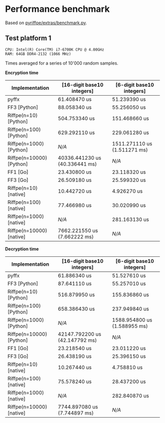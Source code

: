 # Performance benchmark

Based on [pyriffpe/extras/benchmark.py](pyriffpe/extras/benchmark.py).

## Test platform 1
```
CPU: Intel(R) Core(TM) i7-6700K CPU @ 4.00GHz
RAM: 64GB DDR4-2132 (1066 MHz)
```

Times averaged for a series of 10'000 random samples.

**Encryption time**

Implementation           | [16-digit base10 integers]     | [6-digit base10 integers]
-------------------------|--------------------------------|-----------------------------
pyffx                    | 61.408470 us                   | 51.239390 us
FF3 [Python]             | 88.058340 us                   | 55.256050 us
Riffpe(n=10) [Python]    | 504.753340 us                  | 151.468660 us
Riffpe(n=100) [Python]   | 629.292110 us                  | 229.061280 us
Riffpe(n=1000) [Python]  | *N/A*                          | 1511.271110 us (1.511271 ms)
Riffpe(n=10000) [Python] | 40336.441230 us (40.336441 ms) | *N/A*
FF1 [Go]                 | 23.430800 us                   | 23.118320 us
FF3 [Go]                 | 26.509180 us                   | 25.599320 us
Riffpe(n=10) [native]    | 10.442720 us                   | 4.926270 us
Riffpe(n=100) [native]   | 77.466980 us                   | 30.020990 us
Riffpe(n=1000) [native]  | *N/A*                          | 281.163130 us
Riffpe(n=10000) [native] | 7662.221550 us (7.662222 ms)   | *N/A*

**Decryption time**

Implementation           | [16-digit base10 integers]     | [6-digit base10 integers]
-------------------------|--------------------------------|-----------------------------
pyffx                    | 61.886340 us                   | 51.527610 us
FF3 [Python]             | 87.641110 us                   | 55.257010 us
Riffpe(n=10) [Python]    | 516.879950 us                  | 155.836860 us
Riffpe(n=100) [Python]   | 658.386430 us                  | 237.949840 us
Riffpe(n=1000) [Python]  | *N/A*                          | 1588.954800 us (1.588955 ms)
Riffpe(n=10000) [Python] | 42147.792200 us (42.147792 ms) | *N/A*
FF1 [Go]                 | 23.218540 us                   | 23.011220 us
FF3 [Go]                 | 26.438190 us                   | 25.396150 us
Riffpe(n=10) [native]    | 10.267440 us                   | 4.758810 us
Riffpe(n=100) [native]   | 75.578240 us                   | 28.437200 us
Riffpe(n=1000) [native]  | *N/A*                          | 282.840870 us
Riffpe(n=10000) [native] | 7744.897080 us (7.744897 ms)   | *N/A*
